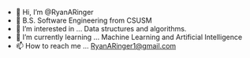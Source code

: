 - 👋 Hi, I’m @RyanARinger
- 📜 B.S. Software Engineering from CSUSM
- 👀 I’m interested in ... Data structures and algorithms.
- 🌱 I’m currently learning ... Machine Learning and Artificial Intelligence
- 📫 How to reach me ... RyanARinger1@gmail.com


<!---
RyanARinger/RyanARinger is a ✨ special ✨ repository because its `README.md` (this file) appears on your GitHub profile.
You can click the Preview link to take a look at your changes.
--->

